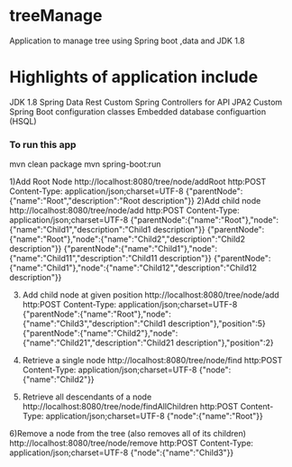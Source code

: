 # treeManage
Application to manage  tree using Spring boot ,data and JDK 1.8


# Highlights of application include
JDK 1.8
Spring Data Rest
Custom Spring Controllers for API
JPA2
Custom Spring Boot configuration classes
Embedded database configuartion (HSQL)
	

### To run this app

 mvn clean package
 mvn spring-boot:run
 
 

1)Add Root Node
http://localhost:8080/tree/node/addRoot
http:POST
Content-Type: application/json;charset=UTF-8
{"parentNode":{"name":"Root","description":"Root description"}}
2)Add child node
http://localhost:8080/tree/node/add
http:POST
Content-Type: application/json;charset=UTF-8
{"parentNode":{"name":"Root"},"node":{"name":"Child1","description":"Child1 description"}}
{"parentNode":{"name":"Root"},"node":{"name":"Child2","description":"Child2 description"}}
{"parentNode":{"name":"Child1"},"node":{"name":"Child11","description":"Child11 description"}}
{"parentNode":{"name":"Child1"},"node":{"name":"Child12","description":"Child12 description"}}

3) Add child node at given position
http://localhost:8080/tree/node/add
http:POST
Content-Type: application/json;charset=UTF-8
{"parentNode":{"name":"Root"},"node":{"name":"Child3","description":"Child1 description"},"position":5}
{"parentNode":{"name":"Child2"},"node":{"name":"Child21","description":"Child21 description"},"position":2}


4) Retrieve a single node
http://localhost:8080/tree/node/find
http:POST
Content-Type: application/json;charset=UTF-8
{"node":{"name":"Child2"}}

5) Retrieve all descendants of a node 
http://localhost:8080/tree/node/findAllChildren
http:POST
Content-Type: application/json;charset=UTF-8
{"node":{"name":"Root"}}

6)Remove a node from the tree (also removes all of its children)
http://localhost:8080/tree/node/remove
http:POST
Content-Type: application/json;charset=UTF-8
{"node":{"name":"Child3"}}
